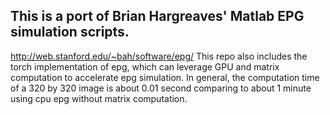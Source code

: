 ## This is a port of Brian Hargreaves' Matlab EPG simulation scripts.
http://web.stanford.edu/~bah/software/epg/
This repo also includes the torch implementation of epg, which can leverage GPU and matrix computation to accelerate epg simulation. In general, the computation time of a 320 by 320 image is about 0.01 second comparing to about 1 minute using cpu epg without matrix computation.
